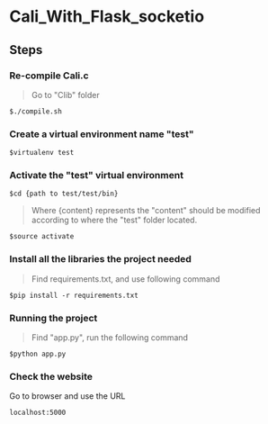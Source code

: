 # Cali_With_Flask_socketio
## Steps

### Re-compile Cali.c
> Go to "Clib" folder
```
$./compile.sh
```

### Create a virtual environment name "test" 
```
$virtualenv test
```

### Activate the "test" virtual environment
```
$cd {path to test/test/bin}
```
> Where {content} represents the "content" should be modified according to where the "test" folder located.
```
$source activate
```

### Install all the libraries the project needed
> Find requirements.txt, and use following command
```
$pip install -r requirements.txt
```

### Running the project
> Find "app.py", run the following command
```
$python app.py
```

### Check the website
Go to browser and use the URL
```
localhost:5000
```
